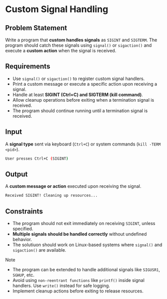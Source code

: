 # Custom Signal Handling

## Problem Statement

Write a program that **custom handles signals** as `SIGINT` and `SIGTERM`. The program should catch these signals using `signal()` or `sigaction()` and execute a **custom action** when the signal is received.

## Requirements

- Use `signal()` or `sigaction()` to register custom signal handlers.
- Print a custom message or execute a specific action upon receiving a signal.
- Handle at least **SIGINT (Ctrl+C) and SIGTERM (kill command)**.
- Allow cleanup operations before exiting when a termination signal is received.
- The program should continue running until a termination signal is received.

## Input

A **signal type** sent via keyboard (`Ctrl+C`) or system commands (`kill -TERM <pid>`).

```bash
User presses Ctrl+C (SIGINT)
```

## Output

A **custom message or action** executed upon receiving the signal.

```bash
Received SIGINT! Cleaning up resources...
```

## Constraints

- The program should not exit immediately on receiving `SIGINT`, unless specified.
- **Multiple signals should be handled correctly** without undefined behavior.
- The solutiuon should work on Linux-based systems where `signal()` and `sigaction()` are available.

> [!NOTE]
>
> - The program can be extended to handle additional signals like `SIGUSR1`, `SGHUP`, etc.
> - Avoid using `non-reentrant functions` like `printf()` inside signal handlers. Use `write()` instead for safe logging.
> - Implement cleanup actions before exiting to release resources.
